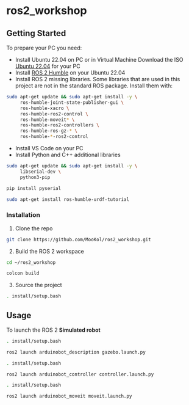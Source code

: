 # ros2_workshop

<!-- GETTING STARTED -->
## Getting Started

To prepare your PC you need:
* Install Ubuntu 22.04 on PC or in Virtual Machine
Download the ISO [Ubuntu 22.04](https://ubuntu.com/download/desktop) for your PC
* Install [ROS 2 Humble](https://docs.ros.org/en/humble/Installation/Ubuntu-Install-Debians.html) on your Ubuntu 22.04
* Install ROS 2 missing libraries. Some libraries that are used in this project are not in the standard ROS package. Install them with:
```sh
sudo apt-get update && sudo apt-get install -y \
     ros-humble-joint-state-publisher-gui \
     ros-humble-xacro \
     ros-humble-ros2-control \
     ros-humble-moveit* \
     ros-humble-ros2-controllers \
     ros-humble-ros-gz-* \
     ros-humble-*-ros2-control
```
* Install VS Code on your PC
* Install Python and C++ additional libraries
```sh
sudo apt-get update && sudo apt-get install -y \
     libserial-dev \
     python3-pip
```

```sh
pip install pyserial
```

```sh
sudo apt-get install ros-humble-urdf-tutorial
```


### Installation

1. Clone the repo
```sh
git clone https://github.com/MooKol/ros2_workshop.git
```
2. Build the ROS 2 workspace
```sh
cd ~/ros2_workshop
```
```sh
colcon build
```
3. Source the project
```sh
. install/setup.bash
```

<!-- USAGE EXAMPLES -->
## Usage

To launch the ROS 2 **Simulated robot**
```sh
. install/setup.bash
```
```sh
ros2 launch arduinobot_description gazebo.launch.py
```
```sh
. install/setup.bash
```
```sh
ros2 launch arduinobot_controller controller.launch.py 
```
```sh
. install/setup.bash
```
```sh
ros2 launch arduinobot_moveit moveit.launch.py 


